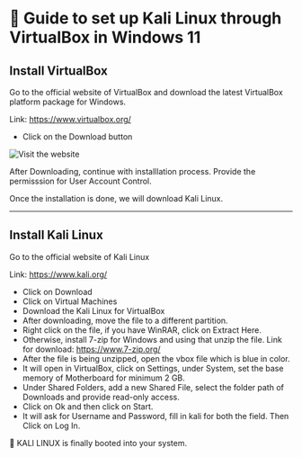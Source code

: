 # 📕 Guide to set up Kali Linux through VirtualBox in Windows 11

## Install VirtualBox
Go to the official website of VirtualBox and download the latest VirtualBox platform package for Windows.

Link: https://www.virtualbox.org/

* Click on the Download button
    
<img src="C:\Users\sanma\OneDrive\Pictures\Screenshots\Screenshot 2025-07-21 211411.png" alt ="Visit the website">

After Downloading, continue with installlation process. Provide the permisssion for User Account Control.

Once the installation is done, we will download Kali Linux.

---

## Install Kali Linux
Go to the official website of Kali Linux

Link: https://www.kali.org/

* Click on Download
* Click on Virtual Machines
* Download the Kali Linux for VirtualBox
* After downloading, move the file to a different partition.
* Right click on the file, if you have WinRAR, click on Extract Here.
* Otherwise, install 7-zip for Windows and using that unzip the file. Link for download: https://www.7-zip.org/
* After the file is being unzipped, open the vbox file which is blue in color.
* It will open in VirtualBox, click on Settings, under System, set the base memory of Motherboard for minimum 2 GB.
* Under Shared Folders, add a new Shared File, select the folder path of Downloads and provide read-only access.
* Click on Ok and then click on Start.
* It will ask for Username and Password, fill in kali for both the field. Then Click on Log In.

📌 KALI LINUX is finally booted into your system. 
